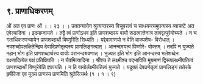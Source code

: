 ## ९. प्राणाधिकरणम्
ओं अत एव प्राणः ओं । । २३ । ।
उक्तन्यायेन श्रुत्यन्तरस्य विचूपरत्वं च साधयन्त्यमुपन्यस्य व्याचष्टे अत एवेत्यादिना ।
इदमाम्नायते । तद्वै त्वं प्राणोऽभव इति प्राणशब्दस्य वायौ रूढत्वात्तेनात्र तावद्वत्पुरेवोच्यते । न
च गताधिकरणन्यायेन प्राणशब्दार्थो विष्णुरिति सिध्यति । यद्देवामाणयो न वेति वाक्यशेष-
विरोधात् । नवशब्दोपलक्षितेन्द्रिय देवादिप्रणेतृत्वस्य प्राणलिङ्गत्वात् । आनन्दमयत्वं विष्णोरे-
वोक्तम् । तदपि न युज्यते महान् भोग इति प्राणशब्दार्थस्य वायोः परानन्दश्रवणात् । भुज्यत
इति भोग इति आनन्दस्य भलेशब्देन ग्रक्ष्णादित्येत पक्षं प्रतिक्षिपति । न चैवमित्यादिना ।
श्रीश्च ते लक्ष्मीश्च पद्भाविति मूयमाणं द्विरूपलक्ष्मीपतित्वं प्राणशब्दार्थो विष्णुरेवेति ज्ञापयति ।
न हि वायोर्लक्ष्मीपतित्वं युज्यते । यदुक्तं देवप्रणेतृत्वं प्राणलिङ्गं ततेरके हृषीकेश एव मुख्य
प्राणस्य प्राणमिति श्रुतेरित्यर्थः (१ । १ । ९)
 